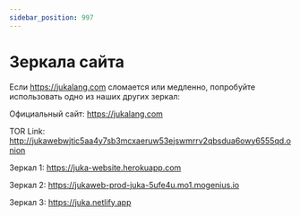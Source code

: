 ```yaml
---
sidebar_position: 997
---
```


# Зеркала сайта

Если https://jukalang.com сломается или медленно, попробуйте использовать одно из наших других зеркал:

Официальный сайт: https://jukalang.com

TOR Link: http://jukawebwjtic5aa4y7sb3mcxaeruw53ejswmrrv2qbsdua6owy6555qd.onion

Зеркал 1: https://juka-website.herokuapp.com

Зеркал 2: https://jukaweb-prod-juka-5ufe4u.mo1.mogenius.io

Зеркал 3: https://juka.netlify.app
